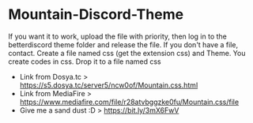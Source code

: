 # Mountain-Discord-Theme

If you want it to work, upload the file with priority, then log in to the betterdiscord theme folder and release the file. 
If you don't have a file, contact. Create a file named css (get the extension css) and Theme.
You create codes in css. Drop it to a file named css
- Link from Dosya.tc > https://s5.dosya.tc/server5/ncw0of/Mountain.css.html
- Link from MediaFire > https://www.mediafire.com/file/r28atvbggzke0fu/Mountain.css/file
- Give me a sand dust :D > https://bit.ly/3mX6FwV

